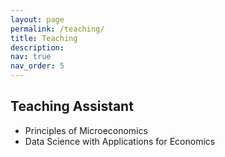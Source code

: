 ```yaml
---
layout: page
permalink: /teaching/
title: Teaching
description: 
nav: true
nav_order: 5
---
```


## Teaching Assistant

<ul>
  <li>Principles of Microeconomics</li>
  <li>Data Science with Applications for Economics</li>
</ul> 